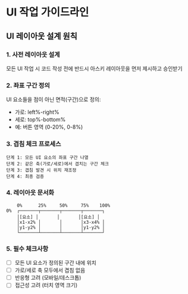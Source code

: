 # UI 작업 가이드라인

## UI 레이아웃 설계 원칙

### 1. 사전 레이아웃 설계
모든 UI 작업 시 코드 작성 전에 반드시 아스키 레이아웃을 먼저 제시하고 승인받기

### 2. 좌표 구간 정의
UI 요소들을 점이 아닌 면적(구간)으로 정의:
- 가로: left%-right% 
- 세로: top%-bottom%
- 예: 버튼 영역 (0-20%, 0-8%)

### 3. 겹침 체크 프로세스
```
단계 1: 모든 UI 요소의 좌표 구간 나열
단계 2: 같은 축(가로/세로)에서 겹치는 구간 체크
단계 3: 겹침 발견 시 위치 재조정
단계 4: 최종 검증
```

### 4. 레이아웃 문서화
```
    0%      25%     50%     75%    100%
0%  ┌───────┬───────┬───────┬───────┐
    │[요소] │       │       │[요소] │ 
    │x1-x2% │       │       │x3-x4% │
    │y1-y2% │       │       │y1-y2% │
    └───────┴───────┴───────┴───────┘
```

### 5. 필수 체크사항
- [ ] 모든 UI 요소가 정의된 구간 내에 위치
- [ ] 가로/세로 축 모두에서 겹침 없음
- [ ] 반응형 고려 (모바일/데스크톱)
- [ ] 접근성 고려 (터치 영역 크기)